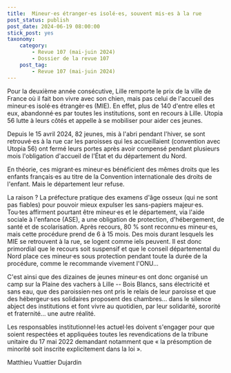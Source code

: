 ```yaml
---
title:  Mineur·es étranger·es isolé·es, souvent mis·es à la rue 
post_status: publish
post_date: 2024-06-19 08:00:00
stick_post: yes
taxonomy:
    category:
        - Revue 107 (mai-juin 2024)
        - Dossier de la revue 107
    post_tag:
        - Revue 107 (mai-juin 2024)
---
```



 Pour la deuxième année consécutive, Lille remporte le prix de la ville de France où il fait bon vivre avec son chien, mais pas celui de l'accueil des mineur·es isolé·es étrangèr·es (MIE). En effet, plus de 140 d'entre elles et eux, abandonné·es par toutes les institutions, sont en recours à Lille. Utopia 56 lutte à leurs côtés et appelle à se mobiliser pour aider ces jeunes. 

 Depuis le 15 avril 2024, 82 jeunes, mis à l'abri pendant l'hiver, se sont retrouvé·es à la rue car les paroisses qui les accueillaient (convention avec Utopia 56) ont fermé leurs portes après avoir compensé pendant plusieurs mois l'obligation d'accueil de l'État et du département du Nord. 

 En théorie, ces migrant·es mineur·es bénéficient des mêmes droits que les enfants français·es au titre de la Convention internationale des droits de l'enfant. Mais le département leur refuse. 

 La raison ? La préfecture pratique des examens d'âge osseux (qui ne sont pas fiables) pour pouvoir mieux expulser les sans-papiers majeur·es. Tou·tes affirment pourtant être mineur·es et le département, via l'aide sociale à l'enfance (ASE), a une obligation de protection, d'hébergement, de santé et de scolarisation. Après recours, 80 % sont reconnu·es mineur·es, mais cette procédure prend de 6 à 15 mois. Des mois durant lesquels les MIE se retrouvent à la rue, se logent comme iels peuvent. Il est donc primordial que le recours soit suspensif et que le conseil départemental du Nord place ces mineur·es sous protection pendant toute la durée de la procédure, comme le recommande vivement l'ONU... 

 C'est ainsi que des dizaines de jeunes mineur·es ont donc organisé un camp sur la Plaine des vachers à Lille -- Bois Blancs, sans électricité et sans eau, que des paroissien·nes ont pris le relais de leur paroisse et que des hébergeur·ses solidaires proposent des chambres... dans le silence abject des institutions et font vivre au quotidien, par leur solidarité, sororité et fraternité... une autre réalité. 

 Les responsables institutionnel·les actuel·les doivent s'engager pour que soient respectées et appliquées toutes les revendications de la tribune unitaire du 17 mai 2022 demandant notamment que « la présomption de minorité soit inscrite explicitement dans la loi ».  

 Matthieu Vuattier Dujardin 
